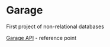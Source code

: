 # Garage
First project of non-relational databases

[Garage API](https://mif-nosql-assignments.s3.eu-central-1.amazonaws.com/2024/redis/redis-3.html) - reference point
